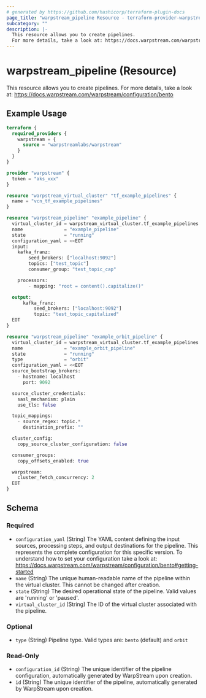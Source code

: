 ```yaml
---
# generated by https://github.com/hashicorp/terraform-plugin-docs
page_title: "warpstream_pipeline Resource - terraform-provider-warpstream"
subcategory: ""
description: |-
  This resource allows you to create pipelines.
  For more details, take a look at: https://docs.warpstream.com/warpstream/configuration/bento
---
```


# warpstream_pipeline (Resource)

This resource allows you to create pipelines.
For more details, take a look at: https://docs.warpstream.com/warpstream/configuration/bento

## Example Usage

```terraform
terraform {
  required_providers {
    warpstream = {
      source = "warpstreamlabs/warpstream"
    }
  }
}

provider "warpstream" {
  token = "aks_xxx"
}

resource "warpstream_virtual_cluster" "tf_example_pipelines" {
  name = "vcn_tf_example_pipelines"
}

resource "warpstream_pipeline" "example_pipeline" {
  virtual_cluster_id = warpstream_virtual_cluster.tf_example_pipelines.id
  name               = "example_pipeline"
  state              = "running"
  configuration_yaml = <<EOT
  input:
    kafka_franz:
        seed_brokers: ["localhost:9092"]
        topics: ["test_topic"]
        consumer_group: "test_topic_cap"

    processors:
        - mapping: "root = content().capitalize()"

  output:
      kafka_franz:
          seed_brokers: ["localhost:9092"]
          topic: "test_topic_capitalized"
  EOT
}

resource "warpstream_pipeline" "example_orbit_pipeline" {
  virtual_cluster_id = warpstream_virtual_cluster.tf_example_pipelines.id
  name               = "example_orbit_pipeline"
  state              = "running"
  type               = "orbit"
  configuration_yaml = <<EOT
  source_bootstrap_brokers:
    - hostname: localhost
      port: 9092

  source_cluster_credentials:
    sasl_mechanism: plain
    use_tls: false

  topic_mappings:
    - source_regex: topic.*
      destination_prefix: ""

  cluster_config:
    copy_source_cluster_configuration: false

  consumer_groups:
    copy_offsets_enabled: true             

  warpstream:
    cluster_fetch_concurrency: 2
  EOT
}
```

<!-- schema generated by tfplugindocs -->
## Schema

### Required

- `configuration_yaml` (String) The YAML content defining the input sources, processing steps, and output destinations for the pipeline. This represents the complete configuration for this specific version. To understand how to set your configuration take a look at: https://docs.warpstream.com/warpstream/configuration/bento#getting-started
- `name` (String) The unique human-readable name of the pipeline within the virtual cluster. This cannot be changed after creation.
- `state` (String) The desired operational state of the pipeline. Valid values are 'running' or 'paused'.
- `virtual_cluster_id` (String) The ID of the virtual cluster associated with the pipeline.

### Optional

- `type` (String) Pipeline type. Valid types are: `bento` (default) and `orbit`

### Read-Only

- `configuration_id` (String) The unique identifier of the pipeline configuration, automatically generated by WarpStream upon creation.
- `id` (String) The unique identifier of the pipeline, automatically generated by WarpStream upon creation.
